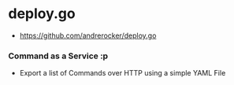 deploy.go
=========

* https://github.com/andrerocker/deploy.go

### Command as a Service :p

* Export a list of Commands over HTTP using a simple YAML File 
